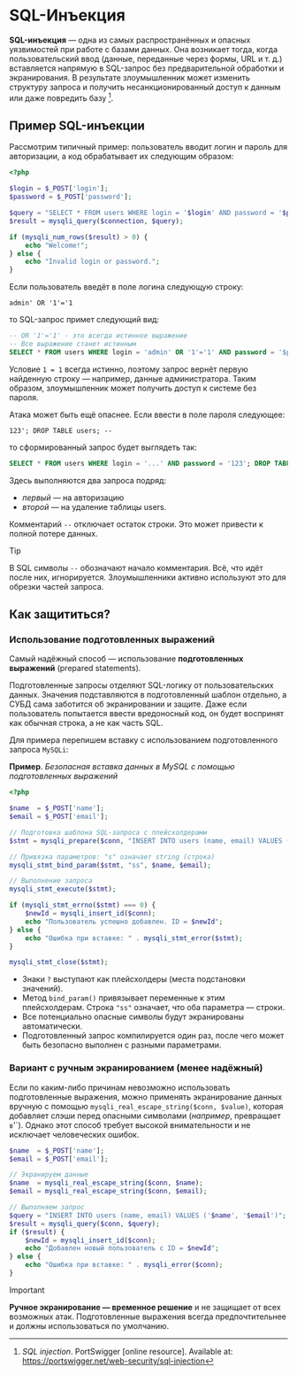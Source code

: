 # SQL-Инъекция

**SQL-инъекция** — одна из самых распространённых и опасных уязвимостей при работе с базами данных. Она возникает тогда, когда пользовательский ввод (данные, переданные через формы, URL и т. д.) вставляется напрямую в SQL-запрос без предварительной обработки и экранирования. В результате злоумышленник может изменить структуру запроса и получить несанкционированный доступ к данным или даже повредить базу [^1].

## Пример SQL-инъекции

Рассмотрим типичный пример: пользователь вводит логин и пароль для авторизации, а код обрабатывает их следующим образом:

```php
<?php

$login = $_POST['login'];
$password = $_POST['password'];

$query = "SELECT * FROM users WHERE login = '$login' AND password = '$password'";
$result = mysqli_query($connection, $query);

if (mysqli_num_rows($result) > 0) {
    echo "Welcome!";
} else {
    echo "Invalid login or password.";
}
```

Если пользователь введёт в поле логина следующую строку:

```
admin' OR '1'='1
```

то SQL-запрос примет следующий вид:

```sql
-- OR '1'='1' - это всегда истинное выражение
-- Все выражение станет истинным
SELECT * FROM users WHERE login = 'admin' OR '1'='1' AND password = '$password'
```

Условие `1 = 1` всегда истинно, поэтому запрос вернёт первую найденную строку — например, данные администратора. Таким образом, злоумышленник может получить доступ к системе без пароля.

Атака может быть ещё опаснее. Если ввести в поле пароля следующее:

```
123'; DROP TABLE users; --
```

то сформированный запрос будет выглядеть так:

```sql
SELECT * FROM users WHERE login = '...' AND password = '123'; DROP TABLE users; --'
```

Здесь выполняются два запроса подряд:

- _первый_ — на авторизацию
- _второй_ — на удаление таблицы users.

Комментарий `--` отключает остаток строки. Это может привести к полной потере данных.

> [!TIP]
> В SQL символы `--` обозначают начало комментария. Всё, что идёт после них, игнорируется. Злоумышленники активно используют это для обрезки частей запроса.

## Как защититься?

### Использование подготовленных выражений

Самый надёжный способ — использование **подготовленных выражений** (prepared statements).

Подготовленные запросы отделяют SQL-логику от пользовательских данных. Значения подставляются в подготовленный шаблон отдельно, а СУБД сама заботится об экранировании и защите. Даже если пользователь попытается ввести вредоносный код, он будет воспринят как обычная строка, а не как часть SQL.

Для примера перепишем вставку с использованием подготовленного запроса `MySQLi`:

**Пример**. _Безопасная вставка данных в MySQL с помощью подготовленных выражений_

```php
<?php

$name  = $_POST['name'];
$email = $_POST['email'];

// Подготовка шаблона SQL-запроса с плейсхолдерами
$stmt = mysqli_prepare($conn, "INSERT INTO users (name, email) VALUES (?, ?)");

// Привязка параметров: "s" означает string (строка)
mysqli_stmt_bind_param($stmt, "ss", $name, $email);

// Выполнение запроса
mysqli_stmt_execute($stmt);

if (mysqli_stmt_errno($stmt) === 0) {
    $newId = mysqli_insert_id($conn);
    echo "Пользователь успешно добавлен. ID = $newId";
} else {
    echo "Ошибка при вставке: " . mysqli_stmt_error($stmt);
}

mysqli_stmt_close($stmt);
```

- Знаки `?` выступают как плейсхолдеры (места подстановки значений).
- Метод `bind_param()` привязывает переменные к этим плейсхолдерам. Строка `"ss"` означает, что оба параметра — строки.
- Все потенциально опасные символы будут экранированы автоматически.
- Подготовленный запрос компилируется один раз, после чего может быть безопасно выполнен с разными параметрами.

### Вариант с ручным экранированием (менее надёжный)

Если по каким-либо причинам невозможно использовать подготовленные выражения, можно применять экранирование данных вручную с помощью `mysqli_real_escape_string($conn, $value)`, которая добавляет слэши перед опасными символами (_например_, превращает `в`\'`). Однако этот способ требует высокой внимательности и не исключает человеческих ошибок.

```php
$name  = $_POST['name'];
$email = $_POST['email'];

// Экранируем данные
$name  = mysqli_real_escape_string($conn, $name);
$email = mysqli_real_escape_string($conn, $email);

// Выполняем запрос
$query = "INSERT INTO users (name, email) VALUES ('$name', '$email')";
$result = mysqli_query($conn, $query);
if ($result) {
    $newId = mysqli_insert_id($conn);
    echo "Добавлен новый пользователь с ID = $newId";
} else {
    echo "Ошибка при вставке: " . mysqli_error($conn);
}
```

> [!IMPORTANT]
> **Ручное экранирование — временное решение** и не защищает от всех возможных атак. Подготовленные выражения всегда предпочтительнее и должны использоваться по умолчанию.

[^1]: _SQL injection_. PortSwigger [online resource]. Available at: https://portswigger.net/web-security/sql-injection
[^2]: _Подготовленные запросы и хранимые процедуры_. php.net [online resource]. Available at: https://www.php.net/manual/ru/pdo.prepared-statements.php

